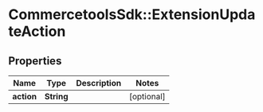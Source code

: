 # CommercetoolsSdk::ExtensionUpdateAction

## Properties
Name | Type | Description | Notes
------------ | ------------- | ------------- | -------------
**action** | **String** |  | [optional] 

